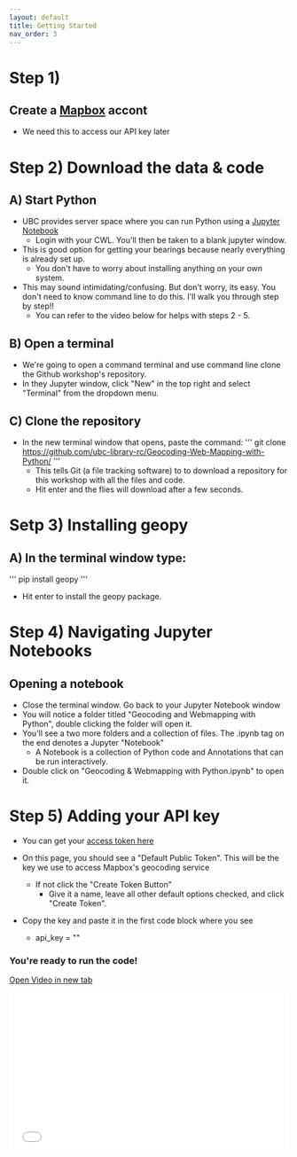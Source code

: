 ```yaml
---
layout: default
title: Getting Started
nav_order: 3
---
```


# Step 1) 
## Create a [Mapbox](https://mapbox.com) accont
  * We need this to access our API key later

# Step 2) Download the data & code
## A) Start Python
* UBC provides server space where you can run Python using a [Jupyter Notebook](https://ubc.syzygy.ca/jupyter)
  * Login with your CWL.  You'll then be taken to a blank jupyter window.
* This is good option for getting your bearings because nearly everything is already set up.
  * You don't have to worry about installing anything on your own system.
* This may sound intimidating/confusing.  But don't worry, its easy.  You don't need to know command line to do this.  I'll walk you through step by step!!
  * You can refer to the video below for helps with steps 2 - 5. 

## B) Open a terminal
* We're going to open a command terminal and use command line clone the Github workshop's repository.
* In they Jupyter window, click "New" in the top right and select "Terminal" from the dropdown menu.

## C) Clone the repository
* In the new terminal window that opens, paste the command:
'''
  git clone https://github.com/ubc-library-rc/Geocoding-Web-Mapping-with-Python/
'''
  * This tells Git (a file tracking software) to to download a repository for this workshop with all the files and code.
  * Hit enter and the flies will download after a few seconds.


# Setp 3) Installing geopy
## A) In the terminal window type:
'''
    pip install geopy
'''
* Hit enter to install the geopy package. 

# Step 4) Navigating Jupyter Notebooks
## Opening a notebook
* Close the terminal window. Go back to your Jupyter Notebook window
* You will notice a folder titled "Geocoding and Webmapping with Python", double clicking the folder will open it.
* You'll see a two more folders and a collection of files.  The .ipynb tag on the end denotes a Jupyter "Notebook"
  * A Notebook is a collection of Python code and Annotations that can be run interactively.
* Double click on "Geocoding & Webmapping with Python.ipynb" to open it.

# Step 5) Adding your API key

* You can get your [access token here](https://account.mapbox.com/access-tokens/)
* On this page, you should see a "Default Public Token".  This will be the key we use to access Mapbox's geocoding service
  * If not click the "Create Token Button"
    * Give it a name, leave all other default options checked, and click "Create Token".

* Copy the key and paste it in the first code block where you see
  * api_key = ""

### You're ready to run the code!


<a href="SetUp.mp4" target="_blank">Open Video in new tab</a>

<div style="overflow: hidden;
  padding-top: 56.25%;
  position: relative">
  <iframe src="SetUp.mp4" title="Processes" scrolling="no" frameborder="0"
    style="border: 0;
   height: 100%;
   left: 0;
   position: absolute;
   top: 0;
   width: 100%;">
   <p>Your browser does not support iframes.</p>
 </iframe>
</div>


